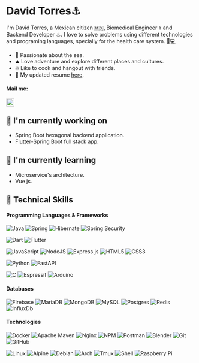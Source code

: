 # David Torres:anchor:

I'm David Torres, a Mexican citizen 🇲🇽, Biomedical Engineer ⚕️ and Backend Developer ♨. I love to solve problems using different technologies and programing languages, specially for the health care system. 🧰💻

- 🌊 Passionate about the sea.
- ⛰️ Love adventure and explore different places and cultures. 
- 🔥 Like to cook and hangout with friends.
- 📎 My updated resume [here](https://drive.google.com/file/d/1pCU-dJZ1IihiJWtB9k3OECSoS77xeBtu/view?usp=share_link).

#### Mail me:
<a href="mailto:davidfernandotorres07@gmail.com"><img align="left" src="https://cdn-icons-png.flaticon.com/512/2504/2504727.png" alt="David Torres | Gmail" width="21px"/></a>
</br>

## 🔭 I'm currently working on
- Spring Boot hexagonal backend application.
- Flutter-Spring Boot full stack app.
## 🌱 I'm currently learning
- Microservice's architecture.
- Vue js.

## 💼 Technical Skills
<h4>Programming Languages & Frameworks</h4>

![Java](https://img.shields.io/badge/Java-ED8B00?style=for-the-badge&logo=openjdk&logoColor=white)
![Spring](https://img.shields.io/badge/spring-%236DB33F.svg?style=for-the-badge&logo=spring&logoColor=white)
![Hibernate](https://img.shields.io/badge/Hibernate-59666C?style=for-the-badge&logo=Hibernate&logoColor=white)
![Spring Security](https://img.shields.io/badge/Spring_Security-6DB33F?style=for-the-badge&logo=Spring-Security&logoColor=white)

![Dart](https://img.shields.io/badge/Dart-0175C2?style=for-the-badge&logo=dart&logoColor=white)
![Flutter](https://img.shields.io/badge/Flutter-02569B?style=for-the-badge&logo=flutter&logoColor=white)

![JavaScript](https://img.shields.io/badge/javascript-%23323330.svg?style=for-the-badge&logo=javascript&logoColor=%23F7DF1E)
![NodeJS](https://img.shields.io/badge/node.js-6DA55F?style=for-the-badge&logo=node.js&logoColor=white)
![Express.js](https://img.shields.io/badge/express.js-%23404d59.svg?style=for-the-badge&logo=express&logoColor=%2361DAFB)
![HTML5](https://img.shields.io/badge/html5-%23E34F26.svg?style=for-the-badge&logo=html5&logoColor=white)
![CSS3](https://img.shields.io/badge/css3-%231572B6.svg?style=for-the-badge&logo=css3&logoColor=white)

![Python](https://img.shields.io/badge/python-3670A0?style=for-the-badge&logo=python&logoColor=ffdd54)
![FastAPI](https://img.shields.io/badge/FastAPI-005571?style=for-the-badge&logo=fastapi)

![C](https://img.shields.io/badge/c-%2300599C.svg?style=for-the-badge&logo=c&logoColor=white)
![Espressif](https://img.shields.io/badge/espressif-E7352C?style=for-the-badge&logo=espressif&logoColor=white)
![Arduino](https://img.shields.io/badge/-Arduino-00979D?style=for-the-badge&logo=Arduino&logoColor=white)

<h4>Databases</h4>

![Firebase](https://img.shields.io/badge/Firebase-039BE5?style=for-the-badge&logo=Firebase&logoColor=white)
![MariaDB](https://img.shields.io/badge/MariaDB-003545?style=for-the-badge&logo=mariadb&logoColor=white)
![MongoDB](https://img.shields.io/badge/MongoDB-%234ea94b.svg?style=for-the-badge&logo=mongodb&logoColor=white)
![MySQL](https://img.shields.io/badge/mysql-%2300f.svg?style=for-the-badge&logo=mysql&logoColor=white)
![Postgres](https://img.shields.io/badge/postgres-%23316192.svg?style=for-the-badge&logo=postgresql&logoColor=white)
![Redis](https://img.shields.io/badge/redis-%23DD0031.svg?style=for-the-badge&logo=redis&logoColor=white)
![InfluxDb](https://img.shields.io/badge/InfluxDB-22ADF6?style=for-the-badge&logo=InfluxDB&logoColor=white)
  
<h4>Technologies</h4> 

![Docker](https://img.shields.io/badge/docker-%230db7ed.svg?style=for-the-badge&logo=docker&logoColor=white)
![Apache Maven](https://img.shields.io/badge/Apache%20Maven-C71A36?style=for-the-badge&logo=Apache%20Maven&logoColor=white)
![Nginx](https://img.shields.io/badge/nginx-%23009639.svg?style=for-the-badge&logo=nginx&logoColor=white)
![NPM](https://img.shields.io/badge/NPM-%23000000.svg?style=for-the-badge&logo=npm&logoColor=white)
![Postman](https://img.shields.io/badge/Postman-FF6C37?style=for-the-badge&logo=postman&logoColor=white)
![Blender](https://img.shields.io/badge/blender-%23F5792A.svg?style=for-the-badge&logo=blender&logoColor=white)
![Git](https://img.shields.io/badge/git-%23F05033.svg?style=for-the-badge&logo=git&logoColor=white)
![GitHub](https://img.shields.io/badge/github-%23121011.svg?style=for-the-badge&logo=github&logoColor=white)

![Linux](https://img.shields.io/badge/Linux-FCC624?style=for-the-badge&logo=linux&logoColor=black)
![Alpine](https://img.shields.io/badge/Alpine_Linux-0D597F?style=for-the-badge&logo=alpine-linux&logoColor=white)
![Debian](https://img.shields.io/badge/Debian-A81D33?style=for-the-badge&logo=debian&logoColor=white)
![Arch](https://img.shields.io/badge/Arch_Linux-1793D1?style=for-the-badge&logo=arch-linux&logoColor=white)
![Tmux](https://img.shields.io/badge/tmux-1BB91F?style=for-the-badge&logo=tmux&logoColor=white)
![Shell](https://img.shields.io/badge/Shell_Script-121011?style=for-the-badge&logo=gnu-bash&logoColor=white)
![Raspberry Pi](https://img.shields.io/badge/-RaspberryPi-C51A4A?style=for-the-badge&logo=Raspberry-Pi)

<!---
davidftorres07/davidftorres07 is a ✨ special ✨ repository because its `README.md` (this file) appears on your GitHub profile.
You can click the Preview link to take a look at your changes.
--->
